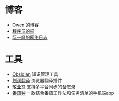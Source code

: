 # 博客
- [Owen 的博客](https://www.owenyoung.com/)
- [程序员的喵](https://catcoding.me/)
- [阮一峰的网络日志](https://www.ruanyifeng.com/blog/)

# 工具
- [Obsidian](https://obsidian.md/) 知识管理工具
- [划词翻译](https://hcfy.app/) 浏览器翻译插件
- [敬业签](https://www.jingyeqian.com/) 支持多平台同步的备忘录
- [番茄钟](https://url.cloud.huawei.com/iSTDS2zoWc) 一款结合番茄工作法和任务清单的手机端app
